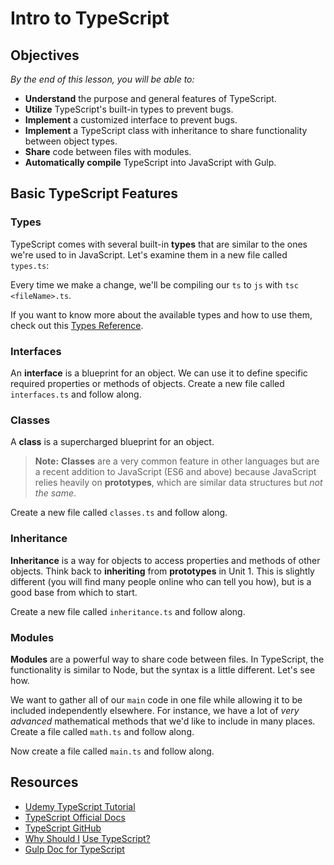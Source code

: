 <!--5 minutes -->

<!--Hook: Throughout this course, we've taught you the legacy tools currently used in web development while slowly introducing the newer tools that have been developed. TypeScript is one of the most useful new tools for two reasons: It provides functionality that JavaScript developers have been asking for since the late '90s and it was used to create many modern tools, most notably Angular 2+ and Ionic 2+ (an Angular-based framework for building mobile apps). So, as today is all about Angular 2+, we should probably show you the language it's written in. -->

<!--WDI5 10:11 -->

# Intro to TypeScript

## Objectives
*By the end of this lesson, you will be able to:*

- **Understand** the purpose and general features of TypeScript.
- **Utilize** TypeScript's built-in types to prevent bugs.
- **Implement** a customized interface to prevent bugs.
- **Implement** a TypeScript class with inheritance to share functionality between object types.
- **Share** code between files with modules.
- **Automatically compile** TypeScript into JavaScript with Gulp.

## Basic TypeScript Features

<!--0:05 10 minutes -->

### Types

TypeScript comes with several built-in **types** that are similar to the ones we're used to in JavaScript. Let's examine them in a new file called `types.ts`:

<!--Catch up with the code below.

<!--Start with:

var numero : number = 1;
numero = 2;

<!--Then:

numero = "fish";

<!--Talk about the error you see together.

-->

<!--Then go through the other major types:

var namey : string = "Bobz";

var isWinter : boolean = true;

-->

<!--WDI5 10:18 -->

<!--Pause before moving onto more complex types:

var names : string[] = ["Hans", "Franz"];

-->

<!-- Then talk about function casting:

function getName() : string{
	return 1;
}

<!-- Look at the error:

function noReturn() : void {
	console.log('yo log, whattup?');
}
-->

Every time we make a change, we'll be compiling our `ts` to `js` with `tsc <fileName>.ts`.

If you want to know more about the available types and how to use them, check out this [Types Reference](https://www.typescriptlang.org/docs/handbook/basic-types.html).

### Interfaces

<!--0:15 10 minutes -->

An **interface** is a blueprint for an object. We can use it to define specific required properties or methods of objects.  Create a new file called `interfaces.ts` and follow along.

<!--Catch up with following code.

-- Create the interface:

interface Stark {
	name: string
}

-- And the function:

function printName(stark : Stark) {
	console.log(stark.name);
}

-- Then call the following ways:

printName({name:"Eddard"});
-->

<!--printName({age:22});

<!-- Talk about the error that comes up, then adjust.

interface Stark {
	name: string,
	age?: number
}

printName({name:"Eddard"});

printName({name: "Bran", age:22});

-->

### Classes

<!--WDI5 10:35  -->
<!--0:25 10 minutes -->

A **class** is a supercharged blueprint for an object.

>**Note:** **Classes** are a very common feature in other languages but are a recent addition to JavaScript (ES6 and above) because JavaScript relies heavily on **prototypes**, which are similar data structures but *not the same*.

Create a new file called `classes.ts` and follow along.

<!--Catch up for code below.

-- First create a class:

class Stark {
	name: string = "Brandon";
	saying: string;
}

-- Then instantiate it:

var ned = new Stark();

ned.saying = "Winter is coming!";

console.log(ned.saying);

-- Look familiar? That's right, it's basically a constructor function — take a look at the compiled JavaScript.
-->

<!-- How do we put a method on the prototype?

class Stark {
	name: string = "Brandon";
	hello(person:string) {
		console.log("Hello, " + person);
	}
}

-- Now let's call it:

ned.hello("Bobert");

-->

<!--WDi5 break at 10:49  coming back at 11:08 after project 3 show  -->
<!--0:35 10 minutes -->

### Inheritance

**Inheritance** is a way for objects to access properties and methods of other objects. Think back to **inheriting** from **prototypes** in Unit 1. This is slightly different (you will find many people online who can tell you how), but is a good base from which to start.

Create a new file called `inheritance.ts` and follow along.

<!-- Catch up for code below.

-- Create a class:

class Person {
	name: string;
	dance() {
		console.log(this.name + " is dancing...");
	}
}

-- What if we want to pass a name in our person creation? Put this inside the class:

	constructor(name:string) {
		this.name = name;
	}

-- And dance:

var bran = new Person("Bran");

bran.dance();

-->

<!--WDI5 11:16  -->

<!-- Then extend:

class CoolPerson extends Person {
	dance() {
		console.log("awesomely!");
	}
}

var robb = new CoolPerson("Robb");
robb.dance();

-- Notice that Robb is not dancing yet — let's fix that. How do we reach a class *above* the current class?

	dance() {
		super.dance();
		console.log("awesomely!");
	}

-->

### Modules

<!--WDI5 11:22  -->
<!--0:45 10 minutes -->

**Modules** are a powerful way to share code between files. In TypeScript, the functionality is similar to Node, but the syntax is a little different. Let's see how.

We want to gather all of our `main` code in one file while allowing it to be included independently elsewhere. For instance, we have a lot of *very advanced* mathematical methods that we'd like to include in many places. Create a file called `math.ts` and follow along.

<!-- Catch up for code below:

export class Multiplication {
	timesTwo(n:number) {
		return n*2;
	}
}

-- Note that we could easily create another class called Addition, and we could put functions like `addTwo` inside it. Does this look familiar? (That's the ES6 method syntax.)

-->

Now create a file called `main.ts` and follow along.

<!-- Catch up for code below.

import { Multiplication } from './math';

let multiplication = new Multiplication();

console.log(multiplication.timesTwo(9));

-- Now try running `main.js`. What happens?

-->
<!-- 
### Compiling with Gulp
-->
<!--
>**Note:** If you have not covered Gulp yet, you may want to skip this part of the lesson.  Don't worry, webpack does all this work for you with Angular and the Angular CLI.  If you have worked with Gulp before, though, this will help clarify what goes on "behind the scenes".  If you're looking for an intro course on gulp, you can find one [here](https://github.com/ga-wdi-lessons/build-tools).
-->

<!--WDI5 11:32   -->
<!--0:55 10 minutes -->
<!--
Wouldn't it be frustrating if the only way to convert TypeScript into JavaScript was by running `tsc` every time we made a change?  It's too bad there aren't any tools that could do this automatically for us...

...

...just kidding. We can use Gulp!

Let's use Gulp to take this `task` off our hands. While we're at it, we can use Gulp to compile all of our JavaScript into one file to reduce HTTP requests and speed up our website's load time. Awesome, right?

Let's set up our project inside `typeScriptTest` by doing the following:

1) Initialize npm (create a package.json file) using `npm init`.
2) Install and `--save` the following packages: `gulp`, `gulp-typescript`, and `typescript`.
3) Create a new directory called `typescript` and use it to store all of your `.ts` files.

Now create a `gulpfile.js` and set it up to compile our TypeScript into one `.js` file:

- Require all necessary libraries:

```js
var gulp = require('gulp');
var ts = require('gulp-typescript');
```

- Build a default task:

```js
gulp.task('default', function () {
    return gulp.src('typescript/*.ts')
        .pipe(ts({
            noImplicitAny: true,
            out: 'output.js',
            module: 'system'
        }))
        .pipe(gulp.dest('scripts'));
});
```

Next, run `gulp` in your work folder to transpile your TypeScript into JavaScript.

Finally, run `node scripts/output.js`. We see all of our files' output. Pretty cool. We only need to include one file in our HTML — but when we're coding, we have several files to keep everything organized in our heads.

>**Note:** What do you think that `noImplicitAny` flag is doing?  How about the `module: 'system'` line?  Try removing them, run gulp, and see how it changes the `output.js` file.  And are there any errors in the terminal?
-->
<!--11:42 WDI5 -->

## Resources

- [Udemy TypeScript Tutorial](https://www.udemy.com/typescript/learn/v4/overview)
- [TypeScript Official Docs](https://www.typescriptlang.org/)
- [TypeScript GitHub](https://github.com/Microsoft/TypeScript)
- [Why Should I](http://stackoverflow.com/questions/12694530/what-is-typescript-and-why-would-i-use-it-in-place-of-javascript) [Use TypeScript?](http://stackoverflow.com/questions/12694530/what-is-typescript-and-why-would-i-use-it-in-place-of-javascript/35048303#35048303)
- [Gulp Doc for TypeScript](https://www.typescriptlang.org/docs/handbook/gulp.html)
